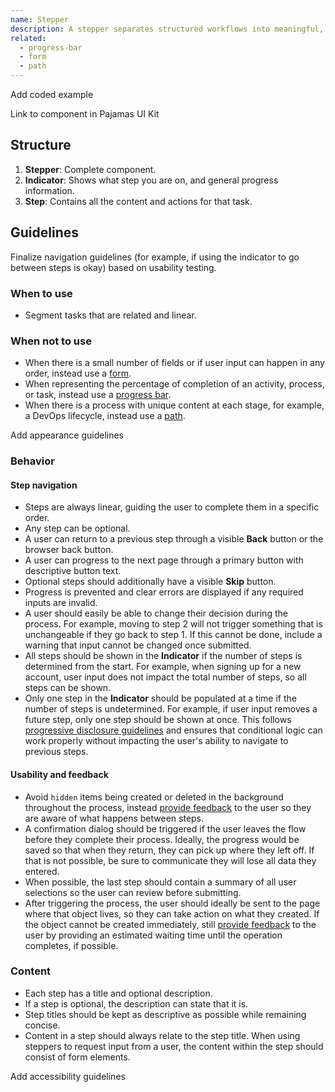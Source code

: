```yaml
---
name: Stepper
description: A stepper separates structured workflows into meaningful, ordered steps.
related:
  - progress-bar
  - form
  - path
---
```


<todo>Add coded example</todo>

<todo>Link to component in Pajamas UI Kit</todo>

## Structure

<figure-img alt="Numbered diagram of a stepper structure" label="Stepper structure" src="/img/stepper-structure.svg"></figure-img>

1. **Stepper**: Complete component.
1. **Indicator**: Shows what step you are on, and general progress information.
1. **Step**: Contains all the content and actions for that task.

## Guidelines

<todo>Finalize navigation guidelines (for example, if using the indicator to go between steps is okay) based on usability testing.</todo>

### When to use

- Segment tasks that are related and linear.

### When not to use

- When there is a small number of fields or if user input can happen in any order, instead use a [form](/components/form).
- When representing the percentage of completion of an activity, process, or task, instead use a [progress bar](/components/progress-bar).
- When there is a process with unique content at each stage, for example, a DevOps lifecycle, instead use a [path](/components/path).

<todo>Add appearance guidelines</todo>

### Behavior

#### Step navigation
- Steps are always linear, guiding the user to complete them in a specific order.
- Any step can be optional.
- A user can return to a previous step through a visible **Back** button or the browser back button.
- A user can progress to the next page through a primary button with descriptive button text. 
- Optional steps should additionally have a visible **Skip** button.
- Progress is prevented and clear errors are displayed if any required inputs are invalid.
- A user should easily be able to change their decision during the process. For example, moving to step 2 will not trigger something that is unchangeable if they go back to step 1. If this cannot be done, include a warning that input cannot be changed once submitted.
- All steps should be shown in the **Indicator** if the number of steps is determined from the start. For example, when signing up for a new account, user input does not impact the total number of steps, so all steps can be shown. 
- Only one step in the **Indicator** should be populated at a time if the number of steps is undetermined. For example, if user input removes a future step, only one step should be shown at once. This follows [progressive disclosure guidelines](/usability/progressive-disclosure) and ensures that conditional logic can work properly without impacting the user's ability to navigate to previous steps.

#### Usability and feedback
- Avoid `hidden` items being created or deleted in the background throughout the process, instead [provide feedback](/usability/saving-and-feedback) to the user so they are aware of what happens between steps.
- A confirmation dialog should be triggered if the user leaves the flow before they complete their process. Ideally, the progress would be saved so that when they return, they can pick up where they left off. If that is not possible, be sure to communicate they will lose all data they entered.
- When possible, the last step should contain a summary of all user selections so the user can review before submitting.
- After triggering the process, the user should ideally be sent to the page where that object lives, so they can take action on what they created. If the object cannot be created immediately, still [provide feedback](/usability/saving-and-feedback) to the user by providing an estimated waiting time until the operation completes, if possible.


### Content

- Each step has a title and optional description.
- If a step is optional, the description can state that it is.
- Step titles should be kept as descriptive as possible while remaining concise.
- Content in a step should always relate to the step title. When using steppers to request input from a user, the content within the step should consist of form elements.

<todo>Add accessibility guidelines</todo>
